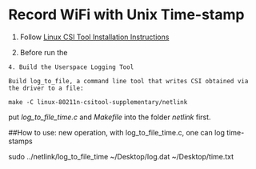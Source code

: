 # Record WiFi with Unix Time-stamp 

1. Follow [Linux CSI Tool Installation Instructions](http://dhalperi.github.io/linux-80211n-csitool/installation.html)

2. Before run the 
```
4. Build the Userspace Logging Tool

Build log_to_file, a command line tool that writes CSI obtained via the driver to a file:

make -C linux-80211n-csitool-supplementary/netlink
```
put *log_to_file_time.c* and *Makefile* into the folder *netlink* first.


##How to use: new operation, with log_to_file_time.c, one can log time-stamps
 
 sudo ../netlink/log_to_file_time ~/Desktop/log.dat ~/Desktop/time.txt 
 
